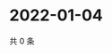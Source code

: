 # 2022-01-04

共 0 条

<!-- BEGIN WEIBO -->
<!-- 最后更新时间 Tue Jan 04 2022 02:10:53 GMT+0800 (China Standard Time) -->

<!-- END WEIBO -->
